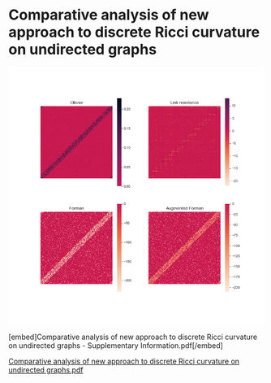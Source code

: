 # Comparative analysis of new approach to discrete Ricci curvature on undirected graphs
![plot](./scripts/WS-1000-100-0.5.png)


[embed]Comparative analysis of new approach to discrete Ricci curvature on undirected graphs - Supplementary Information.pdf[/embed]


[Comparative analysis of new approach to discrete Ricci curvature on undirected graphs.pdf](https://github.com/Fergus-OH/Ricci-curvature-analysis/files/9724654/Comparative.analysis.of.new.approach.to.discrete.Ricci.curvature.on.undirected.graphs.pdf)
